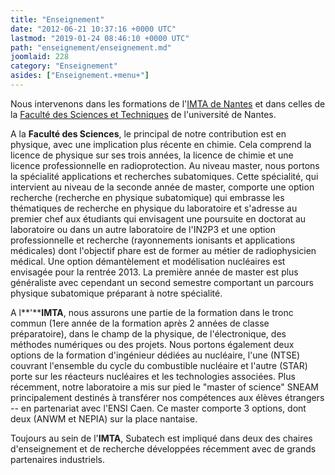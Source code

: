 ```yaml
---
title: "Enseignement"
date: "2012-06-21 10:37:16 +0000 UTC"
lastmod: "2019-01-24 08:46:10 +0000 UTC"
path: "enseignement/enseignement.md"
joomlaid: 228
category: "Enseignement"
asides: ["Enseignement.+menu+"]
---
```

Nous intervenons dans les formations de l'[IMTA de Nantes](https://www.imt-atlantique.fr/fr) et dans celles de la [Faculté des Sciences et Techniques](https://sciences-techniques.univ-nantes.fr/actualites/bienvenue-a-la-faculte-des-sciences-et-des-techniques-de-nantes-2273526.kjsp) de l'université de Nantes.

A la **Faculté des Sciences**, le principal de notre contribution est en physique, avec une implication plus récente en chimie. Cela comprend la licence de physique sur ses trois années, la licence de chimie et une licence professionnelle en radioprotection. Au niveau master, nous portons la spécialité applications et recherches subatomiques. Cette spécialité, qui intervient au niveau de la seconde année de master, comporte une option recherche (recherche en physique subatomique) qui embrasse les thématiques de recherche en physique du laboratoire et s'adresse au premier chef aux étudiants qui envisagent une poursuite en doctorat au laboratoire ou dans un autre laboratoire de l'IN2P3 et une option professionnelle et recherche (rayonnements ionisants et applications médicales) dont l'objectif phare est de former au métier de radiophysicien médical. Une option démantèlement et modélisation nucléaires est envisagée pour la rentrée 2013. La première année de master est plus généraliste avec cependant un second semestre comportant un parcours physique subatomique préparant à notre spécialité.

A l**'****IMTA**, nous assurons une partie de la formation dans le tronc commun (1ere année de la formation après 2 années de classe préparatoire), dans le champ de la physique, de l'électronique, des méthodes numériques ou des projets. Nous portons également deux options de la formation d'ingénieur dédiées au nucléaire, l'une (NTSE) couvrant l'ensemble du cycle du combustible nucléaire et l'autre (STAR) porte sur les réacteurs nucléaires et les technologies associées. Plus récemment, notre laboratoire a mis sur pied le "master of science" SNEAM principalement destinés à transférer nos compétences aux élèves étrangers -- en partenariat avec l'ENSI Caen. Ce master comporte 3 options, dont deux (ANWM et NEPIA) sur la place nantaise.

Toujours au sein de l'**IMTA**, Subatech est impliqué dans deux des chaires d'enseignement et de recherche développées récemment avec de grands partenaires industriels.
